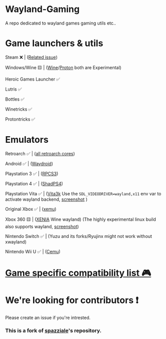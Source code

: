 # Wayland-Gaming

A repo dedicated to wayland games gaming utils etc..

# Game launchers & utils

Steam ❌ | ([Related issue](https://github.com/ValveSoftware/steam-for-linux/issues/4924))

Windows/Wine 🟨 | ([Wine](https://gitlab.winehq.org/wine/wine)/[Proton](https://github.com/ValveSoftware/Proton) both are Experimental) 

Heroic Games Launcher ✅

Lutris ✅

Bottles ✅

Winetricks ✅

Protontricks ✅

# Emulators

Retroarch ✅ | ([all retroarch cores](https://docs.libretro.com/guides/core-list/#)) 

Android ✅ | ([Waydroid](waydro.id)) 

Playstation 3 ✅ | ([RPCS3](https://rpcs3.net/)) 

Playstation 4 ✅ | ([ShadPS4](https://shadps4.net))

Playstation Vita ✅ | ([Vita3k](https://vita3k.org/) Use the `SDL_VIDEODRIVER=wayland,x11` env var to activate wayland backend, [screenshot](https://raw.githubusercontent.com/Twig6943/Wayland-Gaming/refs/heads/main/emulators/screenshots/XEMU.png) ) 

Original Xbox ✅ | ([xemu](https://xemu.app/))

Xbox 360 🟨 | ([XENIA](https://github.com/xenia-canary/xenia-canary) Wine wayland) (The highly experimental linux build also supports wayland, [screenshot](https://raw.githubusercontent.com/Twig6943/Wayland-Gaming/refs/heads/main/emulators/screenshots/Xenia_Linux.png))

Nintendo Switch ✅ |  (Yuzu and its forks/Ryujinx might not work without xwayland)

Nintendo Wii U ✅ | ([Cemu](https://cemu.info/)) 

# [Game specific compatibility list 🎮 ](https://github.com/Twig6943/Wayland-Gaming/blob/main/Games/README.MD)

# We're looking for contributors ❗

Please create an issue if you're intrested. 

### This is a fork of [spazziale](https://github.com/spazziale/Wayland-Native-Games-Compatibility-List)'s repository.
